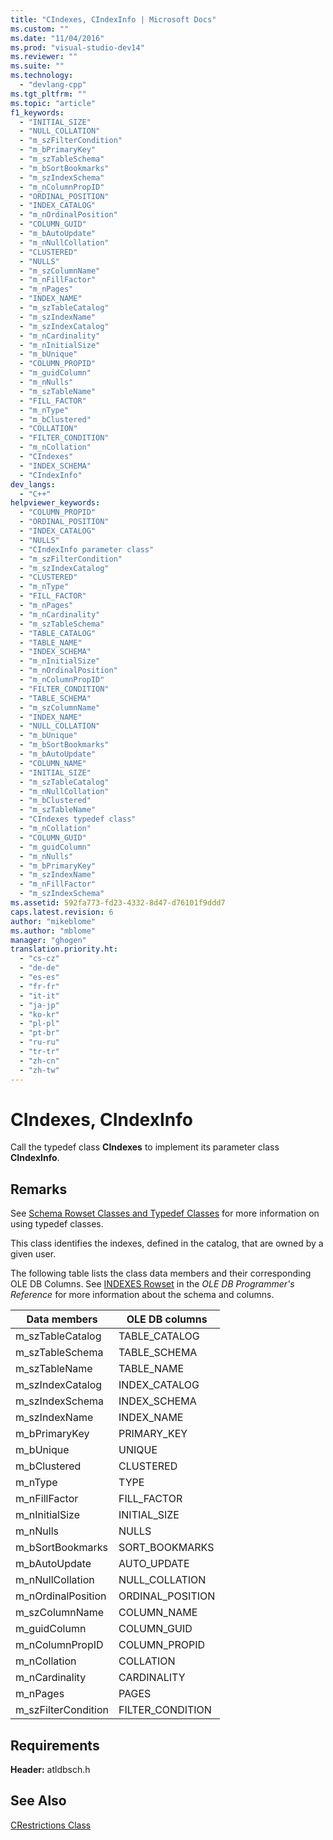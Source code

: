 ```yaml
---
title: "CIndexes, CIndexInfo | Microsoft Docs"
ms.custom: ""
ms.date: "11/04/2016"
ms.prod: "visual-studio-dev14"
ms.reviewer: ""
ms.suite: ""
ms.technology: 
  - "devlang-cpp"
ms.tgt_pltfrm: ""
ms.topic: "article"
f1_keywords: 
  - "INITIAL_SIZE"
  - "NULL_COLLATION"
  - "m_szFilterCondition"
  - "m_bPrimaryKey"
  - "m_szTableSchema"
  - "m_bSortBookmarks"
  - "m_szIndexSchema"
  - "m_nColumnPropID"
  - "ORDINAL_POSITION"
  - "INDEX_CATALOG"
  - "m_nOrdinalPosition"
  - "COLUMN_GUID"
  - "m_bAutoUpdate"
  - "m_nNullCollation"
  - "CLUSTERED"
  - "NULLS"
  - "m_szColumnName"
  - "m_nFillFactor"
  - "m_nPages"
  - "INDEX_NAME"
  - "m_szTableCatalog"
  - "m_szIndexName"
  - "m_szIndexCatalog"
  - "m_nCardinality"
  - "m_nInitialSize"
  - "m_bUnique"
  - "COLUMN_PROPID"
  - "m_guidColumn"
  - "m_nNulls"
  - "m_szTableName"
  - "FILL_FACTOR"
  - "m_nType"
  - "m_bClustered"
  - "COLLATION"
  - "FILTER_CONDITION"
  - "m_nCollation"
  - "CIndexes"
  - "INDEX_SCHEMA"
  - "CIndexInfo"
dev_langs: 
  - "C++"
helpviewer_keywords: 
  - "COLUMN_PROPID"
  - "ORDINAL_POSITION"
  - "INDEX_CATALOG"
  - "NULLS"
  - "CIndexInfo parameter class"
  - "m_szFilterCondition"
  - "m_szIndexCatalog"
  - "CLUSTERED"
  - "m_nType"
  - "FILL_FACTOR"
  - "m_nPages"
  - "m_nCardinality"
  - "m_szTableSchema"
  - "TABLE_CATALOG"
  - "TABLE_NAME"
  - "INDEX_SCHEMA"
  - "m_nInitialSize"
  - "m_nOrdinalPosition"
  - "m_nColumnPropID"
  - "FILTER_CONDITION"
  - "TABLE_SCHEMA"
  - "m_szColumnName"
  - "INDEX_NAME"
  - "NULL_COLLATION"
  - "m_bUnique"
  - "m_bSortBookmarks"
  - "m_bAutoUpdate"
  - "COLUMN_NAME"
  - "INITIAL_SIZE"
  - "m_szTableCatalog"
  - "m_nNullCollation"
  - "m_bClustered"
  - "m_szTableName"
  - "CIndexes typedef class"
  - "m_nCollation"
  - "COLUMN_GUID"
  - "m_guidColumn"
  - "m_nNulls"
  - "m_bPrimaryKey"
  - "m_szIndexName"
  - "m_nFillFactor"
  - "m_szIndexSchema"
ms.assetid: 592fa773-fd23-4332-8d47-d76101f9ddd7
caps.latest.revision: 6
author: "mikeblome"
ms.author: "mblome"
manager: "ghogen"
translation.priority.ht: 
  - "cs-cz"
  - "de-de"
  - "es-es"
  - "fr-fr"
  - "it-it"
  - "ja-jp"
  - "ko-kr"
  - "pl-pl"
  - "pt-br"
  - "ru-ru"
  - "tr-tr"
  - "zh-cn"
  - "zh-tw"
---
```

# CIndexes, CIndexInfo
Call the typedef class **CIndexes** to implement its parameter class **CIndexInfo**.  
  
## Remarks  
 See [Schema Rowset Classes and Typedef Classes](../../data/oledb/schema-rowset-classes-and-typedef-classes.md) for more information on using typedef classes.  
  
 This class identifies the indexes, defined in the catalog, that are owned by a given user.  
  
 The following table lists the class data members and their corresponding OLE DB Columns. See [INDEXES Rowset](https://msdn.microsoft.com/en-us/library/ms709712.aspx) in the *OLE DB Programmer's Reference* for more information about the schema and columns.  
  
|Data members|OLE DB columns|  
|------------------|--------------------|  
|m_szTableCatalog|TABLE_CATALOG|  
|m_szTableSchema|TABLE_SCHEMA|  
|m_szTableName|TABLE_NAME|  
|m_szIndexCatalog|INDEX_CATALOG|  
|m_szIndexSchema|INDEX_SCHEMA|  
|m_szIndexName|INDEX_NAME|  
|m_bPrimaryKey|PRIMARY_KEY|  
|m_bUnique|UNIQUE|  
|m_bClustered|CLUSTERED|  
|m_nType|TYPE|  
|m_nFillFactor|FILL_FACTOR|  
|m_nInitialSize|INITIAL_SIZE|  
|m_nNulls|NULLS|  
|m_bSortBookmarks|SORT_BOOKMARKS|  
|m_bAutoUpdate|AUTO_UPDATE|  
|m_nNullCollation|NULL_COLLATION|  
|m_nOrdinalPosition|ORDINAL_POSITION|  
|m_szColumnName|COLUMN_NAME|  
|m_guidColumn|COLUMN_GUID|  
|m_nColumnPropID|COLUMN_PROPID|  
|m_nCollation|COLLATION|  
|m_nCardinality|CARDINALITY|  
|m_nPages|PAGES|  
|m_szFilterCondition|FILTER_CONDITION|  
  
## Requirements  
 **Header:** atldbsch.h  
  
## See Also  
 [CRestrictions Class](../../data/oledb/crestrictions-class.md)
